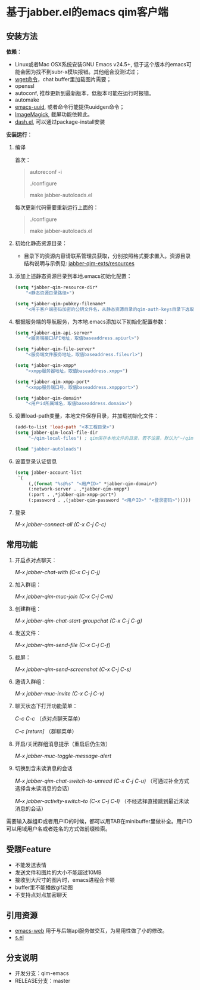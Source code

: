 **基于jabber.el的emacs qim客户端**
===============================


## **安装方法**

**依赖**：

* Linux或者Mac OSX系统安装GNU Emacs v24.5+, 低于这个版本的emacs可能会因为找不到subr-x模块报错。其他组合没测试过；
* [wget命令](https://www.gnu.org/software/wget/)，chat buffer里加载图片需要；
* openssl
* autoconf, 推荐更新到最新版本，低版本可能在运行时报错。
* automake
* [emacs-uuid](http://www.emacswiki.org/emacs/uuid.el), 或者命令行能提供uuidgen命令；
* [ImageMagick](http://www.emacswiki.org/emacs/ImageMagick), 截屏功能依赖此。
* [dash.el](https://github.com/magnars/dash.el), 可以通过package-install安装

**安装运行**：


1. 编译

    首次：

    > autoreconf -i
    >
    > ./configure
    >
    > make jabber-autoloads.el

    每次更新代码需要重新运行上面的：

    > ./configure
    >
    > make jabber-autoloads.el

2. 初始化静态资源目录：
   * 目录下的资源内容请联系管理员获取，分别按照格式要求置入。资源目录结构说明与示例见: [jabber-qim-exts/resources](jabber-qim-exts/resources)
3. 添加上述静态资源目录到本地.emacs初始化配置：
   ```lisp
   (setq *jabber-qim-resource-dir*
       "<静态资源目录路径>")
   
   (setq *jabber-qim-pubkey-filename*
       "<用于客户端密码加密的公钥文件名，从静态资源目录的qim-auth-keys目录下选取>")
   ```
4. 根据服务端的导航服务，为本地.emacs添加以下初始化配置参数：
   ```lisp
   (setq *jabber-qim-api-server*
       "<服务端接口API地址，取值baseaddress.apiurl>")

   (setq *jabber-qim-file-server*
       "<服务端文件服务地址，取值baseaddress.fileurl>")

   (setq *jabber-qim-xmpp*
       "<xmpp服务器地址，取值baseaddress.xmpp>")

   (setq *jabber-qim-xmpp-port*
       "<xmpp服务端口号，取值baseaddress.xmppport>")

   (setq *jabber-qim-domain*
       "<用户id所属域名，取值baseaddress.domain>")
   ```
5. 设置load-path变量，本地文件保存目录，并加载初始化文件：
   ```lisp
   (add-to-list 'load-path "<本工程目录>")
   (setq jabber-qim-local-file-dir
        "~/qim-local-files") ; qim保存本地文件的目录，若不设置，默认为"~/qim-local-files"

   (load "jabber-autoloads")
   ```
6. 设置登录认证信息
   ```lisp
   (setq jabber-account-list
    `(
        (,(format "%s@%s" "<用户ID>" *jabber-qim-domain*)
        (:network-server . ,*jabber-qim-xmpp*)
        (:port . ,*jabber-qim-xmpp-port*)
        (:password . ,(jabber-qim-password "<用户ID>" "<登录密码>")))))
   ```
7. 登录

    *M-x jabber-connect-all (C-x C-j C-c)*
   

## **常用功能**

1. 开启点对点聊天：

    *M-x jabber-chat-with (C-x C-j C-j)*

2. 加入群组：

    *M-x jabber-qim-muc-join (C-x C-j C-m)*

3. 创建群组：

    *M-x jabber-qim-chat-start-groupchat (C-x C-j C-g)*

4. 发送文件：

    *M-x jabber-qim-send-file (C-x C-j C-f)*

5. 截屏：

    *M-x jabber-qim-send-screenshot (C-x C-j C-s)*

6. 邀请入群组：

    *M-x jabber-muc-invite (C-x C-j C-v)*

7. 聊天状态下打开功能菜单：

    *C-c C-c* （点对点聊天菜单）

    *C-c [return]* （群聊菜单）

8. 开启/关闭群组消息提示（重启后仍生效）

    *M-x jabber-muc-toggle-message-alert*

9. 切换到含未读消息的会话

    *M-x jabber-qim-chat-switch-to-unread (C-x C-j C-u)* （可通过补全方式选择含未读消息的会话）

    *M-x jabber-activity-switch-to (C-x C-j C-l)* （不经选择直接跳到最近未读消息的会话）

需要输入群组ID或者用户ID的时候，都可以用TAB在minibuffer里做补全。用户ID可以用域用户名或者姓名的方式做前缀检索。


## **受限Feature**

* 不能发送表情
* 发送文件和图片的大小不能超过10MB
* 接收到大尺寸的图片时，emacs进程会卡顿
* buffer里不能播放gif动图
* 不支持点对点加密聊天


## **引用资源**

* [emacs-web](https://github.com/nicferrier/emacs-web) 用于与后端api服务做交互，为易用性做了小的修改。
* [s.el](https://github.com/magnars/s.el)

## **分支说明**

* 开发分支：qim-emacs
* RELEASE分支：master
